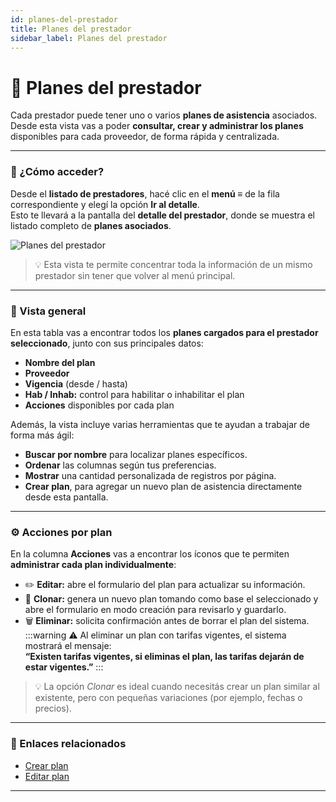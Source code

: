 ```yaml
---
id: planes-del-prestador
title: Planes del prestador
sidebar_label: Planes del prestador
---
```


# 🧳 Planes del prestador

Cada prestador puede tener uno o varios **planes de asistencia** asociados.  
Desde esta vista vas a poder **consultar, crear y administrar los planes** disponibles para cada proveedor, de forma rápida y centralizada.

---

### 🚪 ¿Cómo acceder?

Desde el **listado de prestadores**, hacé clic en el **menú ≡** de la fila correspondiente y elegí la opción **Ir al detalle**.  
Esto te llevará a la pantalla del **detalle del prestador**, donde se muestra el listado completo de **planes asociados**.

![Planes del prestador](/img/producto/planes.png)

> 💡 Esta vista te permite concentrar toda la información de un mismo prestador sin tener que volver al menú principal.

---

### 👀 Vista general

En esta tabla vas a encontrar todos los **planes cargados para el prestador seleccionado**, junto con sus principales datos:

- **Nombre del plan**  
- **Proveedor**  
- **Vigencia** (desde / hasta)  
- **Hab / Inhab:** control para habilitar o inhabilitar el plan  
- **Acciones** disponibles por cada plan  

Además, la vista incluye varias herramientas que te ayudan a trabajar de forma más ágil:

- **Buscar por nombre** para localizar planes específicos.  
- **Ordenar** las columnas según tus preferencias.  
- **Mostrar** una cantidad personalizada de registros por página.  
- **Crear plan**, para agregar un nuevo plan de asistencia directamente desde esta pantalla.

---

### ⚙️ Acciones por plan

En la columna **Acciones** vas a encontrar los íconos que te permiten **administrar cada plan individualmente**:

- ✏️ **Editar:** abre el formulario del plan para actualizar su información.  
- 🧩 **Clonar:** genera un nuevo plan tomando como base el seleccionado y abre el formulario en modo creación para revisarlo y guardarlo.  
- 🗑️ **Eliminar:** solicita confirmación antes de borrar el plan del sistema. 
:::warning
⚠️ Al eliminar un plan con tarifas vigentes, el sistema mostrará el mensaje:  
**“Existen tarifas vigentes, si eliminas el plan, las tarifas dejarán de estar vigentes.”**
::: 

> 💡 La opción *Clonar* es ideal cuando necesitás crear un plan similar al existente, pero con pequeñas variaciones (por ejemplo, fechas o precios).

---

### 🔗 Enlaces relacionados

- [Crear plan](./crear-plan)  
- [Editar plan](./editar-plan)  


---
